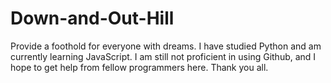# Down-and-Out-Hill
Provide a foothold for everyone with dreams.
I have studied Python and am currently learning JavaScript.
I am still not proficient in using Github, and I hope to get help from fellow programmers here. Thank you all.
